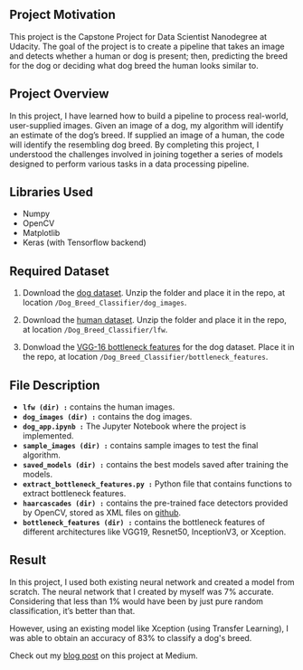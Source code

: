 ## Project Motivation
This project is the Capstone Project for Data Scientist Nanodegree at Udacity. The goal of the project is to create a pipeline that takes an image and detects whether a human or dog is present; then, predicting the breed for the dog or deciding what dog breed the human looks similar to.

## Project Overview
In this project, I have learned how to build a pipeline to process real-world, user-supplied images. Given an image of a dog, my algorithm will identify an estimate of the dog’s breed. If supplied an image of a human, the code will identify the resembling dog breed. By completing this project, I understood the challenges involved in joining together a series of models designed to perform various tasks in a data processing pipeline.

## Libraries Used
- Numpy
- OpenCV
- Matplotlib
- Keras (with Tensorflow backend)

## Required Dataset
1. Download the [dog dataset](https://s3-us-west-1.amazonaws.com/udacity-aind/dog-project/dogImages.zip).  Unzip the folder and place it in the repo, at location `/Dog_Breed_Classifier/dog_images`. 

2. Download the [human dataset](https://s3-us-west-1.amazonaws.com/udacity-aind/dog-project/lfw.zip).  Unzip the folder and place it in the repo, at location `/Dog_Breed_Classifier/lfw`.

3. Donwload the [VGG-16 bottleneck features](https://s3-us-west-1.amazonaws.com/udacity-aind/dog-project/DogVGG16Data.npz) for the dog dataset.  Place it in the repo, at location `/Dog_Breed_Classifier/bottleneck_features`.

## File Description
- **`lfw (dir) :`** contains the human images.
- **`dog_images (dir) :`** contains the dog images.
- **`dog_app.ipynb :`** The Jupyter Notebook where the project is implemented.
- **`sample_images (dir) :`** contains sample images to test the final algorithm.
- **`saved_models (dir) :`** contains the best models saved after training the models.
- **`extract_bottleneck_features.py :`** Python file that contains functions to extract bottleneck features.
- **`haarcascades (dir) :`** contains the pre-trained face detectors provided by OpenCV, stored as XML files on [github](https://github.com/opencv/opencv/tree/master/data/haarcascades).
- **`bottleneck_features (dir) :`** contains the bottleneck features of different architectures like VGG19, Resnet50, InceptionV3, or Xception.

## Result
In this project, I used both existing neural network and created a model from scratch. The neural network that I created by myself was 7% accurate. Considering that less than 1% would have been by just pure random classification, it’s better than that.

However, using an existing model like Xception (using Transfer Learning), I was able to obtain an accuracy of 83% to classify a dog's breed.

Check out my [blog post]() on this project at Medium.
